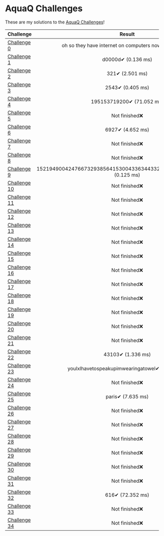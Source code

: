 # AquaQ Challenges

These are my solutions to the [AquaQ Challenges](https://challenges.aquaq.co.uk/)!

| Challenge | Result |
|---|:---:|
| [Challenge 0](https://github.com/CodingAP/aquaq-challenges/tree/main/challenges/challenge0)| oh so they have internet on computers now✔ (0.156 ms) |
| [Challenge 1](https://github.com/CodingAP/aquaq-challenges/tree/main/challenges/challenge1)| d0000d✔ (0.136 ms) |
| [Challenge 2](https://github.com/CodingAP/aquaq-challenges/tree/main/challenges/challenge2)| 321✔ (2.501 ms) |
| [Challenge 3](https://github.com/CodingAP/aquaq-challenges/tree/main/challenges/challenge3)| 2543✔ (0.405 ms) |
| [Challenge 4](https://github.com/CodingAP/aquaq-challenges/tree/main/challenges/challenge4)| 195153719200✔ (71.052 ms) |
| [Challenge 5](https://github.com/CodingAP/aquaq-challenges/tree/main/challenges/challenge5)| Not finished❌ |
| [Challenge 6](https://github.com/CodingAP/aquaq-challenges/tree/main/challenges/challenge6)| 6927✔ (4.652 ms) |
| [Challenge 7](https://github.com/CodingAP/aquaq-challenges/tree/main/challenges/challenge7)| Not finished❌ |
| [Challenge 8](https://github.com/CodingAP/aquaq-challenges/tree/main/challenges/challenge8)| Not finished❌ |
| [Challenge 9](https://github.com/CodingAP/aquaq-challenges/tree/main/challenges/challenge9)| 15219490042476673293856415300433634433293774002195671040✔ (0.125 ms) |
| [Challenge 10](https://github.com/CodingAP/aquaq-challenges/tree/main/challenges/challenge10)| Not finished❌ |
| [Challenge 11](https://github.com/CodingAP/aquaq-challenges/tree/main/challenges/challenge11)| Not finished❌ |
| [Challenge 12](https://github.com/CodingAP/aquaq-challenges/tree/main/challenges/challenge12)| Not finished❌ |
| [Challenge 13](https://github.com/CodingAP/aquaq-challenges/tree/main/challenges/challenge13)| Not finished❌ |
| [Challenge 14](https://github.com/CodingAP/aquaq-challenges/tree/main/challenges/challenge14)| Not finished❌ |
| [Challenge 15](https://github.com/CodingAP/aquaq-challenges/tree/main/challenges/challenge15)| Not finished❌ |
| [Challenge 16](https://github.com/CodingAP/aquaq-challenges/tree/main/challenges/challenge16)| Not finished❌ |
| [Challenge 17](https://github.com/CodingAP/aquaq-challenges/tree/main/challenges/challenge17)| Not finished❌ |
| [Challenge 18](https://github.com/CodingAP/aquaq-challenges/tree/main/challenges/challenge18)| Not finished❌ |
| [Challenge 19](https://github.com/CodingAP/aquaq-challenges/tree/main/challenges/challenge19)| Not finished❌ |
| [Challenge 20](https://github.com/CodingAP/aquaq-challenges/tree/main/challenges/challenge20)| Not finished❌ |
| [Challenge 21](https://github.com/CodingAP/aquaq-challenges/tree/main/challenges/challenge21)| Not finished❌ |
| [Challenge 22](https://github.com/CodingAP/aquaq-challenges/tree/main/challenges/challenge22)| 43103✔ (1.336 ms) |
| [Challenge 23](https://github.com/CodingAP/aquaq-challenges/tree/main/challenges/challenge23)| youlxlhavetospeakupimwearingatowel✔ (0.587 ms) |
| [Challenge 24](https://github.com/CodingAP/aquaq-challenges/tree/main/challenges/challenge24)| Not finished❌ |
| [Challenge 25](https://github.com/CodingAP/aquaq-challenges/tree/main/challenges/challenge25)| paris✔ (7.635 ms) |
| [Challenge 26](https://github.com/CodingAP/aquaq-challenges/tree/main/challenges/challenge26)| Not finished❌ |
| [Challenge 27](https://github.com/CodingAP/aquaq-challenges/tree/main/challenges/challenge27)| Not finished❌ |
| [Challenge 28](https://github.com/CodingAP/aquaq-challenges/tree/main/challenges/challenge28)| Not finished❌ |
| [Challenge 29](https://github.com/CodingAP/aquaq-challenges/tree/main/challenges/challenge29)| Not finished❌ |
| [Challenge 30](https://github.com/CodingAP/aquaq-challenges/tree/main/challenges/challenge30)| Not finished❌ |
| [Challenge 31](https://github.com/CodingAP/aquaq-challenges/tree/main/challenges/challenge31)| Not finished❌ |
| [Challenge 32](https://github.com/CodingAP/aquaq-challenges/tree/main/challenges/challenge32)| 616✔ (72.352 ms) |
| [Challenge 33](https://github.com/CodingAP/aquaq-challenges/tree/main/challenges/challenge33)| Not finished❌ |
| [Challenge 34](https://github.com/CodingAP/aquaq-challenges/tree/main/challenges/challenge34)| Not finished❌ |
